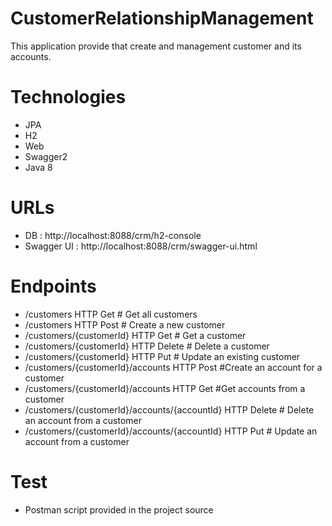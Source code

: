# CustomerRelationshipManagement
   This application provide that create and management customer and its accounts.
# Technologies
  * JPA
  * H2
  * Web
  * Swagger2
  * Java 8
# URLs
  * DB : http://localhost:8088/crm/h2-console
  * Swagger UI : http://localhost:8088/crm/swagger-ui.html
# Endpoints
  * /customers HTTP Get # Get all customers
  * /customers HTTP Post # Create a new customer
  * /customers/{customerId} HTTP Get # Get a customer
  * /customers/{customerId} HTTP Delete # Delete a customer
  * /customers/{customerId} HTTP Put # Update an existing customer
  * /customers/{customerId}/accounts HTTP Post #Create an account for a customer
  * /customers/{customerId}/accounts HTTP Get #Get accounts from a customer
  * /customers/{customerId}/accounts/{accountId} HTTP Delete # Delete an account from a customer
  * /customers/{customerId}/accounts/{accountId} HTTP Put # Update an account from a customer
# Test
  * Postman script provided in the project source  
